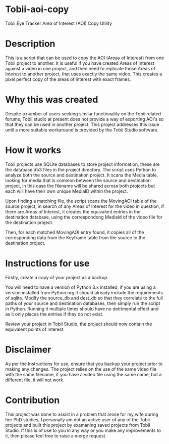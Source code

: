 # Tobii-aoi-copy

Tobii Eye Tracker Area of Interest (AOI) Copy Utility

# Description

This is a script that can be used to copy the AOI (Areas of Interest) from one Tobii project to another.  It is useful if you have created Areas of Interest against a video in one project, and then need to replicate those Areas of Interest to another project, that uses exactly the same video.  This creates a pixel perfect copy of the areas of interest with exact frames.

# Why this was created

Despite a number of users seeking similar functionality on the Tobii related forums, Tobii studio at present does not provide a way of exporting AOI's so that they can be used in another project.  This project addresses this issue until a more suitable workaround is provided by the Tobii Studio software.

# How it works

Tobii projects use SQLite databases to store project information, these are the database.db3 files in the project directory.  The script uses Python to analyze both the source and destination project.  It scans the Media table, looking for media that is common between the source and destination project, in this case the filename will be shared across both projects but each will have their own unique MediaID within the project.

Upon finding a matching file, the script scans the MovingAOI table of the source project, in search of any Areas of Interest for the video in question, if there are Areas of Interest, it creates the equivalent entries in the destination database, using the correspondong MediaId of the video file for the destination project.

Then, for each matched MovingAOI entry found, it copies all of the corresponding data from the Keyframe table from the source to the destination project.

# Instructions for use

Firstly, create a copy of your project as a backup.

You will need to have a version of Python 3.x installed, if you are using a version installed from Python.org it should already include the requirements of sqlite.  Modify the source_db and dest_db so that they correlate to the full paths of your source and destination databases, then simply run the script in Python.  Running it multiple times should have no detrimental effect and as it only places the entries if they do not exist.

Review your project in Tobii Studio, the project should now contain the equivalent points of interest.

# Disclaimer

As per the Instructions for use, ensure that you backup your project prior to making any changes.  The project relies on the use of the same video file with the same filename, if you have a video file using the same name, but a different file, it will not work.

# Contribution

This project was done to assist in a problem that arose for my wife during her PhD studies, I personally am not an active user of any of the Tobii projects and built this project by examaning saved projects from Tobii Studio.  If this is of use to you in any way or you make any improvements to it, then please feel free to raise a merge request.
